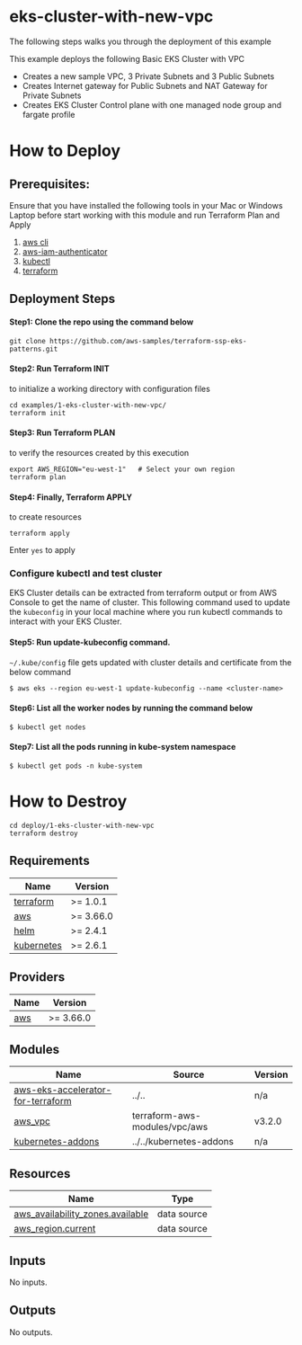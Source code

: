 # eks-cluster-with-new-vpc

The following steps walks you through the deployment of this example

This example deploys the following Basic EKS Cluster with VPC

 - Creates a new sample VPC, 3 Private Subnets and 3 Public Subnets
 - Creates Internet gateway for Public Subnets and NAT Gateway for Private Subnets
 - Creates EKS Cluster Control plane with one managed node group and fargate profile

# How to Deploy

## Prerequisites:
Ensure that you have installed the following tools in your Mac or Windows Laptop before start working with this module and run Terraform Plan and Apply

1. [aws cli](https://docs.aws.amazon.com/cli/latest/userguide/install-cliv2.html)
2. [aws-iam-authenticator](https://docs.aws.amazon.com/eks/latest/userguide/install-aws-iam-authenticator.html)
3. [kubectl](https://Kubernetes.io/docs/tasks/tools/)
4. [terraform](https://learn.hashicorp.com/tutorials/terraform/install-cli)

## Deployment Steps

#### Step1: Clone the repo using the command below

```shell script
git clone https://github.com/aws-samples/terraform-ssp-eks-patterns.git
```

#### Step2: Run Terraform INIT
to initialize a working directory with configuration files

```shell script
cd examples/1-eks-cluster-with-new-vpc/
terraform init
```

#### Step3: Run Terraform PLAN
to verify the resources created by this execution

```shell script
export AWS_REGION="eu-west-1"   # Select your own region
terraform plan
```

#### Step4: Finally, Terraform APPLY
to create resources

```shell script
terraform apply
```

Enter `yes` to apply

### Configure kubectl and test cluster
EKS Cluster details can be extracted from terraform output or from AWS Console to get the name of cluster. This following command used to update the `kubeconfig` in your local machine where you run kubectl commands to interact with your EKS Cluster.

#### Step5: Run update-kubeconfig command.

`~/.kube/config` file gets updated with cluster details and certificate from the below command

    $ aws eks --region eu-west-1 update-kubeconfig --name <cluster-name>

#### Step6: List all the worker nodes by running the command below

    $ kubectl get nodes

#### Step7: List all the pods running in kube-system namespace

    $ kubectl get pods -n kube-system

# How to Destroy
```shell script
cd deploy/1-eks-cluster-with-new-vpc
terraform destroy
```

<!--- BEGIN_TF_DOCS --->
## Requirements

| Name | Version |
|------|---------|
| <a name="requirement_terraform"></a> [terraform](#requirement\_terraform) | >= 1.0.1 |
| <a name="requirement_aws"></a> [aws](#requirement\_aws) | >= 3.66.0 |
| <a name="requirement_helm"></a> [helm](#requirement\_helm) | >= 2.4.1 |
| <a name="requirement_kubernetes"></a> [kubernetes](#requirement\_kubernetes) | >= 2.6.1 |

## Providers

| Name | Version |
|------|---------|
| <a name="provider_aws"></a> [aws](#provider\_aws) | >= 3.66.0 |

## Modules

| Name | Source | Version |
|------|--------|---------|
| <a name="module_aws-eks-accelerator-for-terraform"></a> [aws-eks-accelerator-for-terraform](#module\_aws-eks-accelerator-for-terraform) | ../.. | n/a |
| <a name="module_aws_vpc"></a> [aws\_vpc](#module\_aws\_vpc) | terraform-aws-modules/vpc/aws | v3.2.0 |
| <a name="module_kubernetes-addons"></a> [kubernetes-addons](#module\_kubernetes-addons) | ../../kubernetes-addons | n/a |

## Resources

| Name | Type |
|------|------|
| [aws_availability_zones.available](https://registry.terraform.io/providers/hashicorp/aws/latest/docs/data-sources/availability_zones) | data source |
| [aws_region.current](https://registry.terraform.io/providers/hashicorp/aws/latest/docs/data-sources/region) | data source |

## Inputs

No inputs.

## Outputs

No outputs.

<!--- END_TF_DOCS --->
